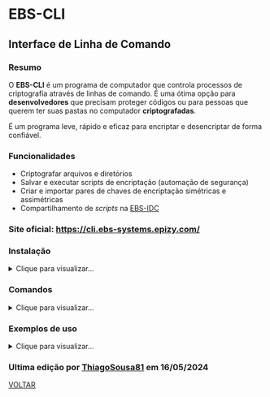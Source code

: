 # EBS-CLI
## Interface de Linha de Comando
### Resumo
O <strong>EBS-CLI</strong> é um programa de computador que controla processos de criptografia através de linhas de comando. É uma ótima opção para <strong>desenvolvedores</strong> que precisam proteger códigos ou para pessoas que querem ter suas pastas no computador <strong>criptografadas</strong>.

É um programa leve, rápido e eficaz para encriptar e desencriptar de forma confiável.

### Funcionalidades
- Criptografar arquivos e diretórios
- Salvar e executar scripts de encriptação (automação de segurança)
- Criar e importar pares de chaves de encriptação simétricas e assimétricas
- Compartilhamento de <i>scripts</i> na [EBS-IDC](https://github.com/EBS-Security-Systems/EBS-Docs/blob/main/docs/EBS-IDC.md)

### Site oficial: <https://cli.ebs-systems.epizy.com/>

### Instalação

<details><summary>Clique para visualizar...</summary>

<a href="https://cli.ebs-systems.epizy.com/" target="_blank"><img src="https://img.shields.io/badge/📥Download-white?style=flat" style="height: 30px"/></a> 

1. Execute o arquivo setup.exe

2. Coloque o <code>script.ps1</code> em um lugar fácil, como na área de trabalho

> Obs.: Esse arquivo é só um exemplo de uso mas você pode adaptá-lo como achar melhor

3. Ative a execução de scripts do Windows Powershell, assim:

    3.1. Para fazer isso abra o Windows PowerShell como Administrador

    3.2. Execute esse comando: <code>Set-ExecutionPolicy Unrestricted</code>

    3.3. Na pergunta de confirmação, insira <code>A</code>

    3.4. Execute esse comando: <code>exit</code>

4. Clique com o botão direito no <code>script.ps1</code> e em Executar com PowerShell

5. Se executar as 2 janelas, já pode apagar os outros arquivos inúteis como o <code>EBS-CLI.zip</code> e a pasta <code>publish</code>

> Qualquer anormalidade no funcionamento, ou dúvida entre em contato com o e-mail thiagosousa81@gmail.com

</details>

### Comandos

<details><summary>Clique para visualizar...</summary>

#### Lista de Comandos

| Comando | Parâmetros | Função |
| --- | --- | --- |
| <code>help</code> | nenhum | Chamar ajuda do aplicativo |
| <code>Encrypt-File</code> | <code>URL_In</code><br><code>URL_Out</code><br><code>Algorithm</code><br><code>Key</code><br><code>IV</code><br><code>Multiple</code> | Encripta um arquivo e gera uma saída através dos parâmetros selecionados |
| <code>Decrypt-File</code> | <code>URL_In</code><br><code>URL_Out</code><br><code>Algorithm</code><br><code>Key</code><br><code>IV</code><br><code>Multiple</code> | Decripta um arquivo e gera uma saída através dos parâmetros selecionados |

#### Tipo de dado dos parâmetros

| Parâmetro | Tipo de dado |
| --- | --- | 
| <code>URL_In</code> | Path |
| <code>URL_Out</code> | Path |
| <code>Algorithm</code> | String |
| <code>Key</code> | String |
| <code>IV</code> | String |
| <code>Multiple</code> | Int32 |

> Obs.: Você pode digitar <code>Explorer</code> num parâmetro de caminho para selecionar o local com o Windows Explorer
  
</details>

### Exemplos de uso

<details><summary>Clique para visualizar...</summary>

#### Encriptando

    Encrypt-File
    C:\Users\User\Downloads\EBS-CLI.zip
    C:\Users\User\Downloads\EBS-CLI.zip
    RC2
    Thiago
    09876543
    10

    Encrypt-File
    C:\Users\User\Downloads\EBS-CLI.zip
    C:\Users\User\Downloads\EBS-CLI.zip
    DES
    74125896
    36251478
    50

    Encrypt-File
    C:\Users\User\Downloads\EBS-CLI.zip
    C:\Users\User\Downloads\EBS-CLI.zip
    AES
    741258961qazxsw2
    362514784rfvbgt5
    75

    Encrypt-File
    C:\Users\User\Downloads\EBS-CLI.zip
    C:\Users\User\Downloads\EBS-CLI.zip
    3DES
    741258961qazxsw2
    4rfvbgt5
    25

#### Decriptando

    Decrypt-File
    C:\Users\User\Downloads\EBS-CLI.zip
    C:\Users\User\Downloads\EBS-CLI.zip
    3DES
    741258961qazxsw2
    4rfvbgt5
    25

    Decrypt-File
    C:\Users\User\Downloads\EBS-CLI.zip
    C:\Users\User\Downloads\EBS-CLI.zip
    AES
    741258961qazxsw2
    362514784rfvbgt5
    75

    Decrypt-File
    C:\Users\User\Downloads\EBS-CLI.zip
    C:\Users\User\Downloads\EBS-CLI.zip
    DES
    74125896
    36251478
    50

    Decrypt-File
    C:\Users\User\Downloads\EBS-CLI.zip
    C:\Users\User\Downloads\EBS-CLI.zip
    RC2
    Thiago
    09876543
    10
    

</details>


### Ultima edição por [ThiagoSousa81](https://github.com/ThiagoSousa81/) em 16/05/2024

[VOLTAR](https://github.com/EBS-Security-Systems/EBS-Docs#readme)
